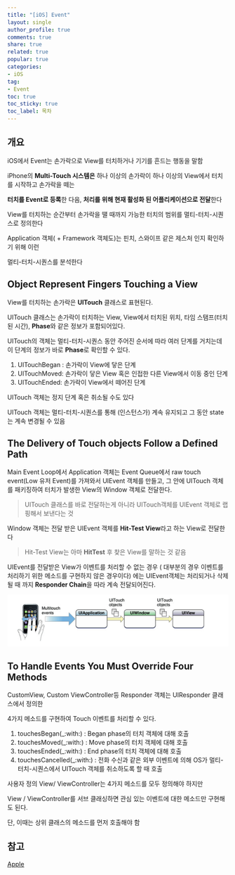 ```yaml
---
title: "[iOS] Event"
layout: single
author_profile: true
comments: true
share: true
related: true
popular: true
categories:
- iOS
tag:
- Event
toc: true
toc_sticky: true
toc_label: 목차
---
```

## 개요

iOS에서 Event는 손가락으로 View를 터치하거나 기기를 흔드는 행동을 말함 

iPhone의 **Multi-Touch 시스템은** 하나 이상의 손가락이 하나 이상의 View에서 터치를 시작하고 손가락을 떼는 

**터치를 Event로 등록**한 다음, **처리를 위해 현재 활성화 된 어플리케이션으로 전달**한다

View를 터치하는 순간부터 손가락을 땔 때까지 가능한 터치의 범위를 멀티-터치-시퀀스로 정의한다

Application 객체( + Framework 객체도)는 핀치, 스와이프 같은 제스처 인지 확인하기 위해 이런

멀티-터치-시퀀스를 분석한다

## Object Represent Fingers Touching a View

View를 터치하는 손가락은 **UITouch** 클래스로 표현된다.

UITouch 클래스는 손가락이 터치하는 View, View에서 터치된 위치, 타임 스탬프(터치된 시간), **Phase**와 같은 정보가 포함되어있다.

UITouch의 객체는 멀티-터치-시퀀스 동안 주어진 순서에 따라 여러 단계를 거치는데 이 단계의 정보가 바로 **Phase**로 확인할 수 있다.

1. UITouchBegan : 손가락이 View에 닿은 단계
2. UITouchMoved: 손가락이 닿은 View 혹은 인접한 다른 View에서 이동 중인 단계
3. UITouchEnded: 손가락이 View에서 떼어진 단계

UITouch 객체는 정지 단계 혹은 취소될 수도 있다

UITouch 객체는 멀티-터치-시퀀스를 통해 (인스턴스가) 계속 유지되고 그 동안 state는 계속 변경될 수 있음

## The Delivery of Touch objects Follow a Defined Path

Main Event Loop에서 Application 객체는 Event Queue에서 raw touch event(Low 유저 Event)를 가져와서 UIEvent 객체를 만들고, 그 안에 UITouch 객체를 패키징하여 터치가 발생한 View의 Window 객체로 전달한다.

> UITouch 클래스를 바로 전달하는게 아니라 UITouch객체를 UIEvent 객체로 랩핑해서 보낸다는 것
> 

Window 객체는 전달 받은 UIEvent 객체를 **Hit-Test View**라고 하는 View로 전달한다

> Hit-Test View는 아마 **HitTest** 후 찾은 View를 말하는 것 같음
> 

UIEvent를 전달받은 View가 이벤트를 처리할 수 없는 경우 ( 대부분의 경우 이벤트를 처리하기 위한 메소드를 구현하지 않은 경우이다) 에는 UIEvent객체는 처리되거나 삭제될 때 까지 **Responder Chain**을 따라 계속 전달되어진다.

![TouchEventDelivery.png](/assets/images/Posts/iOS/2021-12-10-Event/TouchEventDelivery.png)

## To Handle Events You Must Override Four Methods

CustomView, Custom ViewController등 Responder 객체는 UIResponder 클래스에서 정의한

4가지 메소드를 구현하여 Touch 이벤트를 처리할 수 있다.

1. touchesBegan(_:with:) : Began phase의 터치 객체에 대해 호출
2. touchesMoved(_:with:) : Move phase의 터치 객체에 대해 호출
3. touchesEnded(_:with:) : End phase의 터치 객체에 대해 호출
4. touchesCancelled(_:with:) : 전화 수신과 같은 외부 이벤트에 의해 OS가 멀티-터치-시퀀스에서 UITouch 객체를 취소하도록 할 때 호출

사용자 정의 View/ ViewController는 4가지 메소드를 모두 정의해야 하지만

View / ViewController를 서브 클래싱하면 관심 있는 이벤트에 대한 메소드만 구현해도 된다.

단, 이때는 상위 클래스의 메소드를 먼저 호출해야 함

## 참고
[Apple](https://developer.apple.com/library/archive/documentation/General/Conceptual/Devpedia-CocoaApp/EventHandlingiPhone.html#//apple_ref/doc/uid/TP40009071-CH13-SW1)
